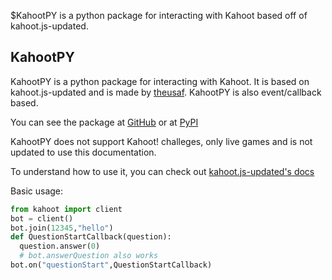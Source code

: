 $KahootPY is a python package for interacting with Kahoot based off of kahoot.js-updated.
## KahootPY
KahootPY is a python package for interacting with Kahoot. It is based on kahoot.js-updated and is made by [theusaf](https://github.com/theusaf). KahootPY is also event/callback based.

You can see the package at [GitHub](https://github.com/theusaf/KahootPY) or at [PyPI](https://pypi.org/project/KahootPY/)

KahootPY does not support Kahoot! challeges, only live games and is not updated to use this documentation.

To understand how to use it, you can check out [kahoot.js-updated's docs](https://github.com/theusaf/kahoot.js-updated/blob/master/Documentation-Old.md)

Basic usage:
```py
from kahoot import client
bot = client()
bot.join(12345,"hello")
def QuestionStartCallback(question):
  question.answer(0)
  # bot.answerQuestion also works
bot.on("questionStart",QuestionStartCallback)
```
